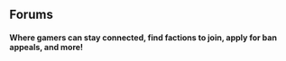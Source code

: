 ## Forums
#### Where gamers can stay connected, find factions to join, apply for ban appeals, and more!